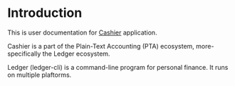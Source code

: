 # Introduction

This is user documentation for [Cashier](https://cashier.alensiljak.eu.org/) application.

Cashier is a part of the Plain-Text Accounting (PTA) ecosystem, more-specifically the Ledger ecosystem.

Ledger (ledger-cli) is a command-line program for personal finance. It runs on multiple plaftorms.

